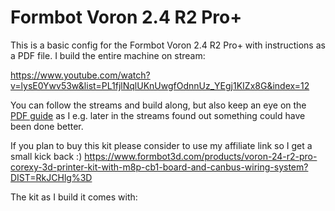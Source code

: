 # Formbot Voron 2.4 R2 Pro+

This is a basic config for the Formbot Voron 2.4 R2 Pro+ with instructions as a PDF file. I build the entire machine on stream:

https://www.youtube.com/watch?v=lysE0Ywv53w&list=PL1fjlNqlUKnUwgfOdnnUz_YEgj1KIZx8G&index=12

You can follow the streams and build along, but also keep an eye on the [PDF guide](https://github.com/crysxd/Voron2.4-Config/blob/main/Build%20Guide.pdf) as I e.g. later in the streams found out something could have been done better.


If you plan to buy this kit please consider to use my affiliate link so I get a small kick back :) 
https://www.formbot3d.com/products/voron-24-r2-pro-corexy-3d-printer-kit-with-m8p-cb1-board-and-canbus-wiring-system?DIST=RkJCHlg%3D

The kit as I build it comes with:
